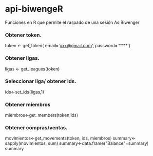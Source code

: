 # api-biwengeR

Funciones en R que permite el raspado de una sesión As Biwenger

### Obtener token.

token <- get_token( email='xxx@gmail.com', password='****')

### Obtener ligas.

ligas <- get_leagues(token)

### Seleccionar liga/ obtener ids.

ids<-set_ids(ligas,1)

### Obtener miembros

miembros<-get_members(token,ids)

### Obtener compras/ventas.

movimientos<-get_movements(token, ids, miembros)
summary<-sapply(movimientos, sum)
summary<-data.frame("Balance"=summary)
summary
